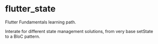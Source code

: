 # flutter_state

Flutter Fundamentals learning path.

Interate for different state management solutions, from very base setState to a BloC pattern.
